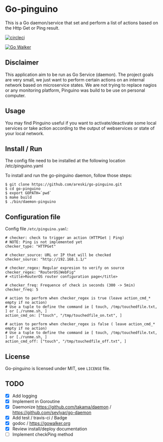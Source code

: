 Go-pinguino
===========

This is a Go daemon/service that set and perform a list of actions based on the Http Get or Ping result.

[![circleci](https://circleci.com/gh/areski/go-pinguino.png)](https://circleci.com/gh/areski/go-pinguino)

[![Go Walker](http://gowalker.org/api/v1/badge)](https://gowalker.org/github.com/areski/go-pinguino)


Disclaimer
----------

This application aim to be run as Go Service (daemon). The project goals are very small, we just want to perform certain actions on an internal network based on microservice states.
We are not trying to replace nagios or any monitoring platform, Pinguino was build to be use on personal computer.


Usage
-----

You may find Pinguino useful if you want to activate/deactivate some local services or take action according to the output of webservices or state of your local network.


Install / Run
-------------

The config file need to be installed at the following location /etc/pinguino.yaml

To install and run the go-pinguino daemon, follow those steps:

    $ git clone https://github.com/areski/go-pinguino.git
    $ cd go-pinguino
    $ export GOPATH=`pwd`
    $ make build
    $ ./bin/daemon-pinguino


Configuration file
------------------

Config file `/etc/pinguino.yaml`:

    # checker: check to trigger an action (HTTPGet | Ping)
    # NOTE: Ping is not implemented yet
    checker_type: "HTTPGet"

    # checker_source: URL or IP that will be checked
    checker_source: "http://192.168.1.1/"

    # checker_regex: Regular expresion to verify on source
    checker_regex: "RouterOS|WebFig"
    # <title>RouterOS router configuration page</title>

    # checker_freq: Frequence of check in seconds (300 -> 5min)
    checker_freq: 5

    # action to perform when checker_regex is true (leave action_cmd_* empty if no action)
    # Use a tuple to define the command ie [ touch, /tmp/touchedfile.txt, ] or [./runme.sh, ]
    action_cmd_on: ["touch", "/tmp/touchedfile_on.txt", ]

    # action to perform when checker_regex is false ( leave action_cmd_* empty if no action)
    # Use a tuple to define the command ie [ touch, /tmp/touchedfile.txt, ] or [./runme.sh, ]
    action_cmd_off: ["touch", "/tmp/touchedfile_off.txt", ]


License
-------

Go-pinguino is licensed under MIT, see `LICENSE` file.


TODO
----

- [x] Add logging
- [x] Implement in Goroutine
- [x] Daemonize https://github.com/takama/daemon / https://github.com/sevlyar/go-daemon
- [x] Add test / travis-ci / Badge
- [x] godoc / https://gowalker.org
- [x] Review install/deploy documentation
- [ ] Implement checkPing method

